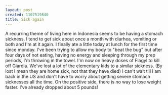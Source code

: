 ```yaml
--- 
layout: post
created: 1107519840
title: Sick again
---
```

A recurring theme of living here in Indonesia seems to be having a stomach sickness.  I tend to get sick about once a month with diarhea, vomiting or both and I'm at it again.  I finally ate a little today at lunch for the first time since monday.  I've been trying to allow my body to "beat the bug" but after four days of not eating, having no energy and sleeping through my prep periods, I'm throwing in the towel.  I'm now on heavy doses of Flagyl to kill off Giardia.  We've lost a lot of the elementary kids to a similar sickness.  (By lost I mean they are home sick, not that they have died)  I can't wait till I am back in the US and don't have to worry about getting severe stomach sicknesses all the time.  On the positive side, there is no way to lose weight faster.  I've already dropped about 5 pounds!
